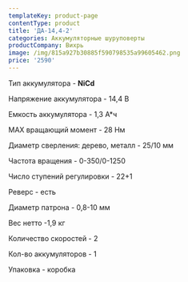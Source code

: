```yaml
---
templateKey: product-page
contentType: product
title: 'ДА-14,4-2'
categories: Аккумуляторные шуруповерты
productCompany: Вихрь
image: /img/815a927b30885f590798535a99605462.png
price: '2590'
---
```

Тип аккумулятора - **NiCd**

Напряжение аккумулятора - 14,4 В

Емкость аккумулятора - 1,3 А*ч

МАХ вращающий момент - 28 Нм

Диаметр сверления: дерево, металл - 25/10 мм

Частота вращения - 0-350/0-1250

Число ступений регулировки - 22+1

Реверс - есть

Диаметр патрона - 0,8-10 мм

Вес нетто -1,9 кг

Количество скоростей - 2

Кол-во аккумуляторов - 1

Упаковка - коробка
